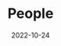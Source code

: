 ---
title: People
date: 2022-10-24

type: landing

sections:
  - block: people
    content:
      title: Meet the Team
      # Choose which groups/teams of users to display.
      #   Edit `user_groups` in each user's profile to add them to one or more of these groups.
      user_groups:
          - Co-Directors
          - Academic Staff
          - PhD Students
          - Administration
          - Visitors
          - Alumni-
      sort_by: Params.last_name
      sort_ascending: false
    design:
      show_interests: false
      show_role: true
      show_social: true
 
  - block: markdown
    content: 
      title: Alumni
      subtitle: 
      text: |
              **PhD/MPhil Graduates:** 
              
              It is my great honour to have supervised the following students to complete their theses (**E**: External Supervisor; **O**: Official Supervisor).   
                |    | **Name**     | **Degree** | **Year** | **My Role** | **Gradute  University (Country)**                                              | **Position (Now)**                                        |
                |----|--------------|------------|----------|-------------|--------------------------------------------------------------------------------|-----------------------------------------------------------|
                | 1  | [Luzhi Wang](https://scholar.google.com/citations?user=scbRgYwAAAAJ&hl=en)   | PhD        | 2025     | E           | Tianjin Uiversity (CN)                                                         | A/Prof @ Dalian Maritime University                                                       |
                | 2  | [Ming Jin](https://mingjin.dev/)     | PhD        | 2024     | O           | Monash University (AU)                                                         | Assistant Prof @ Griffith University                      |
                | 3  | [Xin Zheng](https://amanda-zheng.github.io/)    | PhD        | 2024     | O           | Monash University (AU)                                                         | Assistant Prof @ Griffith University                      |
                | 4  | [Yixin Liu](https://yixinliu233.github.io/)    | PhD        | 2024     | O           | Monash University (AU)                                                         | Research Fellow @ Griffith University                     |
                | 5  | [He Zhang](https://scholar.google.com/citations?user=ry0HxBQAAAAJ&hl=en)     | PhD        | 2024     | O           | Monash University (AU)                                                         | Research Fellow @ RMIT                                    |
                | 6  | Guangsi Shi  | PhD        | 2024     | O           | Monash University (AU)                                                         | AI Scientist @ Midea                                      |
                | 7  | [Bo Xiong](https://boxiong.io/)     | PhD        | 2024     | E           |        Universität   Stuttgart (DE)                                            | Research Fellow @ Stanford U                              |
                | 8  | Dongran Yu   | PhD        | 2024     | E           | Jilin University (CN)                                                          | Postdoc @ Guangxi Normal U.                                                       |
                | 9  | [Bang Wu](https://scholar.google.com/citations?user=XwgdW5sAAAAJ&hl=zh-CN)      | PhD        | 2023     | O           | Monash University (AU)                                                         | Assistant Prof @ RMIT                                     |
                | 10 | Sheng  Wan   | PhD        | 2023     | E           |          Nanjing University of Science and   Technology (CN)                   | Postdoc @ NUST                                            |
                | 11 | [Miao Zhang](https://scholar.google.com/citations?user=6EUV_UMAAAAJ&hl=en)   | PhD        | 2022     | O           | University of Technology Sydney (AU)                                           |        Professor @ Harbin Institute of Technology         |
                | 12 | [Zonghan Wu](https://scholar.google.com/citations?user=SzH0tgMAAAAJ&hl=en)   | PhD        | 2022     | O           | University of Technology Sydney (AU)                                           | Assistant Prof @ East China Normal U.                     |
                | 13 | Shichao Zhu  | PhD        | 2022     | E           |        Chinese Academy of Sciences (CN)                                        | Data Scientist @ ByteDance                                |
                | 14 | Man Wu       | PhD        | 2022     | E           |          Florida Atlantic University (US)                                      |        Assistant Prof @ U. Sci&Tec Beijing                |
                | 15 | Chun Wang    | Phd        | 2021     | O           | University of Technology Sydney (AU)                                           |        Assistant Professor @ City University of Macau     |
                | 16 | Guojia Wan   | Phd        | 2021     | E           | Wuhan University (CN)                                                          | Postdoc @ Wuhan University                                |
                | 17 | Hong Yang    | PhD        | 2020     | O           | University of Technology Sydney (AU)                                           | Assistant Prof @ Guangzhou University                     |
                | 18 | Ruiqi Hu     | Phd        | 2020     | O           | University of Technology Sydney (AU)                                           | CEO                                                       |
                | 19 | [Shaoxiong Ji](https://scholar.google.com/citations?user=t3ZA0WsAAAAJ&hl=en) | Mphil      | 2019     | E           |                          The University of Queensland (AU)                     |        Assistant Prof @ Technical University of Darmstadt |

                **Visiting Students/Scholars**
                |   | Name       | Visiting  Peorid | Univeristy                             |
                |---|------------|------------------|----------------------------------------|
                | 1 | Jiapu Wang | 2024.1-2025.1    | Beijing University of Technology       |
                | 2 | Yili Wang  | 2023.12-2024.12  | Jilin University                       |
                | 3 | Bing Yang  | 2023.12-2024.12  | China Jiliang University               |
                | 4 | Yazhou Shi | 2024.1-2025.1    |          Wuhan   Textile University    |               
                
  - block: markdown
    content:
      title:
      subtitle:
      text: |
        {{% cta cta_link="../openning/" cta_text="Join Us →" %}}
    design:
      columns: '1'
---